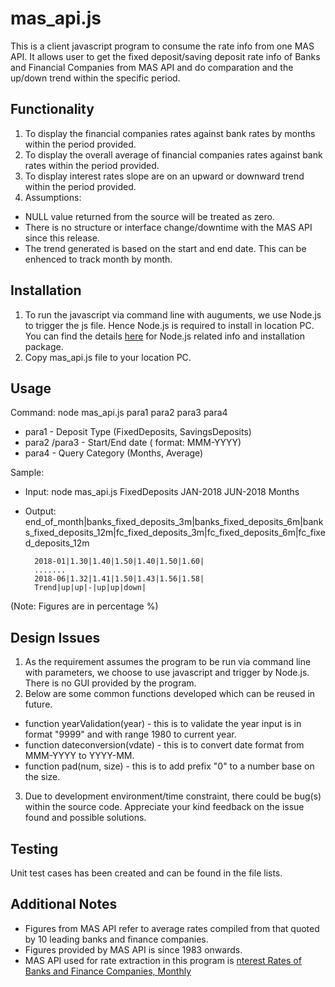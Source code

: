 # mas_api.js

This is a client javascript program to consume the rate info from one MAS API. It allows user to get the fixed deposit/saving deposit rate info of Banks and Financial Companies from MAS API and do comparation and the up/down trend within the specific period. 

## Functionality

1. To display the financial companies rates against bank rates by months within the period provided.
2. To display the overall average of financial companies rates against bank rates within the period provided.
3. To display interest rates slope are on an upward or downward trend within the period provided.
4. Assumptions:
  - NULL value returned from the source will be treated as zero.
  - There is no structure or interface change/downtime with the MAS API since this release. 
  - The trend generated is based on the start and end date. This can be enhenced to track month by month.

## Installation

1. To run the javascript via command line with auguments, we use Node.js to trigger the js file. Hence Node.js is required to install in location PC. You can find the details [here](https://nodejs.org/en/) for Node.js related info and installation package.
2. Copy mas_api.js file to your location PC.

## Usage

Command:  node mas_api.js para1 para2 para3 para4

- para1 - Deposit Type (FixedDeposits, SavingsDeposits)
- para2 /para3  - Start/End date ( format: MMM-YYYY) 
- para4 -  Query Category (Months, Average)

Sample:

- Input: node mas_api.js FixedDeposits JAN-2018 JUN-2018 Months
- Output:    end_of_month|banks_fixed_deposits_3m|banks_fixed_deposits_6m|banks_fixed_deposits_12m|fc_fixed_deposits_3m|fc_fixed_deposits_6m|fc_fixed_deposits_12m

		2018-01|1.30|1.40|1.50|1.40|1.50|1.60|
		.......
		2018-06|1.32|1.41|1.50|1.43|1.56|1.58|
		Trend|up|up|-|up|up|down|

(Note: Figures are in percentage %)

## Design Issues

1. As the requirement assumes the program to be run via command line with parameters, we choose to use javascript and trigger by Node.js. There is no GUI provided by the program.
2. Below are some common functions developed which can be reused in future.
  - function yearValidation(year) - this is to validate the year input is in format "9999" and with range 1980 to current year.
  - function dateconversion(vdate) - this is to convert date format from MMM-YYYY to YYYY-MM.
  - function pad(num, size) - this is to add prefix "0" to a number base on the size.
3. Due to development environment/time constraint, there could be bug(s) within the source code. Appreciate your kind feedback on the issue found and possible solutions. 

## Testing

Unit test cases has been created and can be found in the file lists.

## Additional Notes

  - Figures from MAS API refer to average rates compiled from that quoted by 10 leading banks and finance companies.
  - Figures provided by MAS API is since 1983 onwards.
  - MAS API used for rate extraction in this program is [nterest Rates of Banks and Finance Companies, Monthly](https://secure.mas.gov.sg/api/APIDescPage.aspx?resource_id=5f2b18a8-0883-4769-a635-879c63d3caac)
